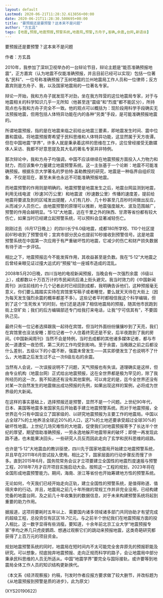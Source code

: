 ```yaml
---
layout: default
Lastmod: 2020-06-21T11:28:32.613856+00:00
date: 2020-06-21T11:28:30.500695+00:00
title: "要预报还是要预警？这本来不是问题"
author: "方玄昌"
tags: [地震,预报,地震预报,预警系统,地震局,预警,方舟子,准确,余震,台网,新语丝]
---
```


要预报还是要预警？这本来不是问题

作者：方玄昌

2010年，我参加了深圳卫视举办的一台辩论节目，辩论主题是“能否准确预报地震”，正方嘉宾（认为地震不仅能准确预报，并且目前已经可以实现）包括一位著名“民科”、一位号称准确预报了玉树地震的兰州地震局工作人员和一位律师；反方嘉宾则是方舟子、我，以及国家地震局的一位著名专家。

辩论一开始，我和方舟子就发现不对劲，坐在我方阵营的这位地震局专家，对于与地震相关的科学知识几乎一无所知（他甚至连“震级”和“烈度”都不能区分），所持观点也与我和方舟子完全不一致。他的观点可以概括为：现阶段用科学手段确实无法预报地震，但用包括人体特异功能在内的各种“另类”手段，是可能准确预报地震的。

所谓地震预报，指的是在地震来临之前给出地震三要素，即地震发生时间、震中位置和震级。将地震预报寄希望于民科思维和人体特异功能，这显然属于天方夜谭。但在中国地震“学界”，许多人就是秉承着这样的思维在工作，这位曾经接受无数媒体人采访、我都不好意思提及其大名的著名专家并非特例。

那次辩论中，我和方舟子均强调，中国不应该继续在地震预报方面投入人力物力和财力，而应该集中力量建立地震预警系统。这一主张基于一个论断：地震不可能准确预报。根据东京大学著名的罗伯特·盖勒教授的研究，地震是一种临界自组织现象，不仅是现在，甚至未来也永远不可能准确预报地震。

而地震预警的作用则是明确的。地震预警是地震发生之后，地震台网监测到地震，利用无线电波（秒速30万公里）和地震波（秒速数公里）传播的速度差，提前给地震将要波及到的区域发出提醒，人们有几秒、几十秒甚至几百秒时间做出反应，从而减少人员伤亡。由地震预警的原理可以推断，地震强度越大、波及范围越广，预警的作用会越明显。“5·12”大地震，远在千里之外的陕西、甘肃等省份都有较大伤亡，如果当时已经建立起预警系统，可以预料会显著减轻伤亡。

刚刚过去（6月17日晚上）的四川长宁6.0级地震，成都180所学校、110个社区提前61秒收到了预警信号；宜宾市部分民众也提前10秒接收到预警信号。这是地震预警系统在中国第一次应用于有严重破坏性的地震，它减少的伤亡和财产损失数据有待于进一步评估。

相比之下，地震预报迄今不能发挥作用，其收益甚至是负数。我在“5·12”大地震之后曾经亲眼见证过撞大运式的“预报”给一座城市造成的混乱。

2008年5月20日晚，四川当地的电视新闻预报，当晚会有一次强烈余震（6级以上），成都数以十万百万计的市民闻讯后涌上街头避灾。我当时效力的《中国新闻周刊》派往前线的十几个记者此时已经回到成都，我明确告诉他们，这种预报毫无意义，你们要么踏踏实实待在宾馆里写稿子或者睡觉，要么就天天待在大街上（因为每天发生强烈余震的概率都差不多）。这些记者平时都相信我这个科学编辑，但到了这个“生死攸关”的时刻，他们还是选择了相信地震局的预报，随其他市民跑到街上空旷处；我们的后方编辑部还专门给我打来电话，让我“宁可信其有”，不要固执己见。

最终只有一位记者选择跟我一起待在宾馆，但当时外面纷纷攘攘吵到了天亮，我们在宾馆里也没法安睡；那位记者一个人住着终究还是不安，后半夜跑到了我的房间。《中国新闻周刊》当然不会是特例，当时去成都的其他诸多媒体记者，都与市民一道遭受一夜恐慌，第二天的工作均受到影响。至于余震，当晚跟之前之后都没什么差别，五级以下的小震不断，强震未曾发生——其实即便发生了也说明不了什么，大地震之后发生过不止一次6级左右的余震。

当然有人会说，一次误报说明不了问题，天气预报也有失误。道理确实是这样，但由专业机构（地震台网）正式给出地震预报，这在全世界都是极为罕见的，除了我所经历的这一次，我不知道还有没有其他案例。可以肯定的是，迄今全世界还没有对某一次自然发生的地震做出成功预报的先例，如果出现这样的案例，必将成为世界级的大新闻。

在这样的事实基础上，选择预报还是预警，显然不是一个问题。上世纪90年代，日本、美国等地震多发国家先后开始着手建立地震预警系统。而对于地震预报，全世界迄今只有中国设立了国家级的、以研究地震预报为主要工作的地震局。中国以占全球7%的土地养活全球近20%的人口，这7%的土地还要承受超过全球30%的破坏性地震。上世纪几场灾难性的大地震，促使我们对地震预报寄予了长达半个世纪的厚望，期望借助准确预报，一劳永逸地躲开地震带来的破坏；即使一再发现此路不通，也未能果决回头，一些研究人员反而因此走向了玄学和民科思维的歧路。

也许是“5·12”大地震血的教训驱使，四川先于国家地震局开始建立地震预警系统，并且早在2011年6月尝试投入使用。相比之下，国家层面的行动步骤反而慢了许多。直到2015年6月，国务院常务会议才立项要建立全国性的地震烈度速报与预警工程，2018年7月才召开项目实施启动大会。按照这一工程的规划，2023年将在全国形成地震预警能力。期间，海南、浙江等省份也开始筹建地方性的预警系统。

无论如何，今天我们已经开始走向正轨，建立全国性的预警系统，是值得称道、值得庆幸的行动。并且，地震局之前几十年所做的常规工作并非完全没用，已经构建完备的地震台网，及之前几十年收集到的数据信息，对于未来构建预警系统将起到重要的助力作用。

据报道，这项将要耗时五年以上、需要国内诸多领域诸多部门共同协助才有望完成的超级工程，总投资仅有区区18.7亿元。与之前半个世纪我们在地震预报方面的投入相比，这一数字显得有些消瘦。要知道，十余年前北京工业大学“地震预报专家”李均之养几只虎皮鹦鹉、想通过观察它们的跳动来预报地震，这类奇葩研究都获得了上百万元的项目资金。

规划地震预警系统的同时，地震局在短时间内不太可能完全舍弃原先的预报职能及研究。可以想象，彻底抛弃地震预报、走向正规而科学的路子，会让地震局中部分秉承民科思维的人员无所适从。中国“地震学界”要完全与国际接轨，或许要等到地震局全体工作人员的知识结构更新换代。

（本文系《经济观察报》约稿，刊发时作者应报方要求做了较大删节，并改标题为《从地震预报到预警是质的进步》，此为原文）

(XYS20190622)


